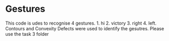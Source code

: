 # Gestures
This code is udes to recognise 4 gestures. 1. hi 2. victory 3. right 4. left. Contours and Convexity Defects were used to identify the gesutres. Please use the task 3 folder
